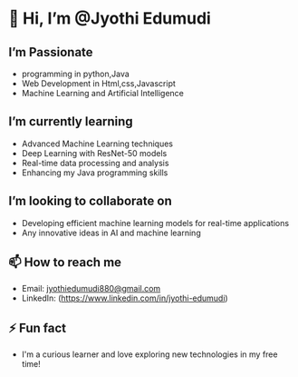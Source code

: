 # 👋 Hi, I’m @Jyothi Edumudi
## I’m Passionate
- programming in python,Java
- Web Development in Html,css,Javascript
- Machine Learning and Artificial Intelligence

##  I’m currently learning
- Advanced Machine Learning techniques
- Deep Learning with ResNet-50 models
- Real-time data processing and analysis
- Enhancing my Java programming skills

##  I’m looking to collaborate on
- Developing efficient machine learning models for real-time applications
- Any innovative ideas in AI and machine learning

## 📫 How to reach me
- Email: jyothiedumudi880@gmail.com
- LinkedIn: (https://www.linkedin.com/in/jyothi-edumudi)


## ⚡ Fun fact
- I'm a curious learner and love exploring new technologies in my free time! 
